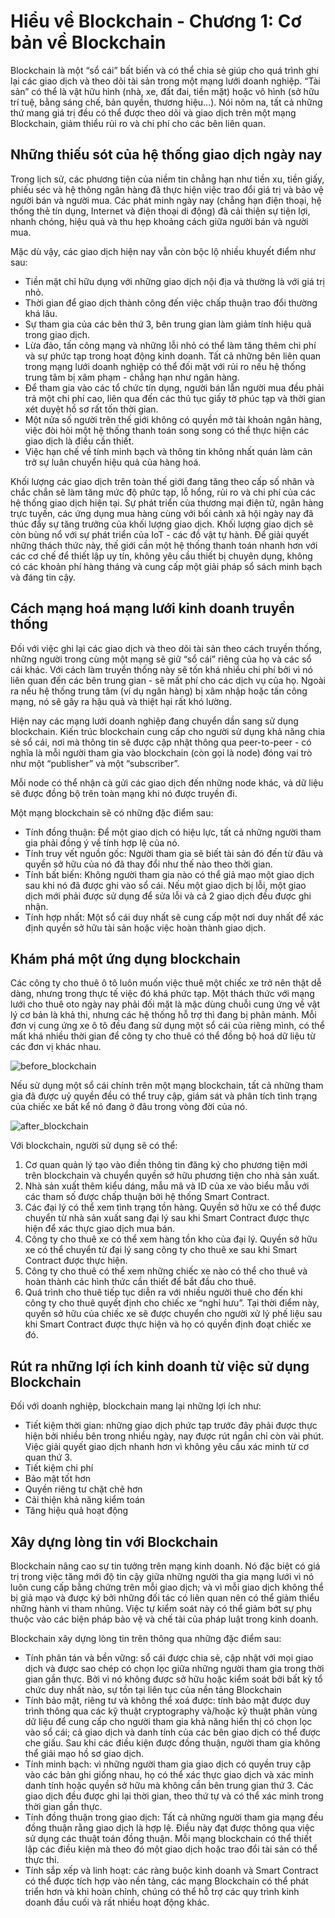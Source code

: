 # Hiểu về Blockchain - Chương 1: Cơ bản về Blockchain

Blockchain là một “sổ cái” bất biến và có thể chia sẻ giúp cho quá trình ghi lại các giao dịch và theo dõi tài sản trong một mạng lưới doanh nghiệp. “Tài sản” có thể là vật hữu hình (nhà, xe, đất đai, tiền mặt) hoặc vô hình (sở hữu trí tuệ, bằng sáng chế, bản quyền, thương hiệu...). Nói nôm na, tất cả những thứ mang giá trị đều có thể được theo dõi và giao dịch trên một mạng Blockchain, giảm thiểu rủi ro và chi phí cho các bên liên quan.

## Những thiếu sót của hệ thống giao dịch ngày nay

Trong lịch sử, các phương tiện của niềm tin chẳng hạn như tiền xu, tiền giấy, phiếu séc và hệ thông ngân hàng đã thực hiện việc trao đổi giá trị và bảo vệ người bán và người mua. Các phát minh ngày nay (chẳng hạn điện thoại, hệ thống thẻ tín dụng, Internet và điện thoại di động) đã cải thiện sự tiện lợi, nhanh chóng, hiệu quả và thu hẹp khoảng cách giữa người bán và người mua.

Mặc dù vậy, các giao dịch hiện nay vẫn còn bộc lộ nhiều khuyết điểm như sau:

- Tiền mặt chỉ hữu dụng với những giao dịch nội địa và thường là với giá trị nhỏ.
- Thời gian để giao dịch thành công đến việc chấp thuận trao đổi thường khá lâu.
- Sự tham gia của các bên thứ 3, bên trung gian làm giảm tính hiệu quả trong giao dịch.
- Lừa đảo, tấn công mạng và những lỗi nhỏ có thể làm tăng thêm chi phí và sự phức tạp trong hoạt động kinh doanh. Tất cả những bên liên quan trong mạng lưới doanh nghiệp có thể đối mặt với rủi ro nếu hệ thống trung tâm bị xâm phạm - chẳng hạn như ngân hàng.
- Để tham gia vào các tổ chức tín dụng, người bán lẫn người mua đều phải trả một chi phí cao, liên qua đến các thủ tục giấy tờ phúc tạp và thời gian xét duyệt hồ sơ rất tốn thời gian.
- Một nửa số người trên thế giới không có quyền mở tài khoản ngân hàng, việc đòi hỏi một hệ thống thanh toán song song có thể thực hiện các giao dịch là điều cần thiết.
- Việc hạn chế về tính minh bạch và thông tin không nhất quán làm cản trở sự luân chuyển hiệu quả của hàng hoá.

Khối lượng các giao dịch trên toàn thế giới đang tăng theo cấp số nhân và chắc chắn sẽ làm tăng mức độ phức tạp, lỗ hổng, rủi ro và chi phí của các hệ thống giao dịch hiện tại. Sự phát triển của thương mại điện tử, ngân hàng trực tuyến, các ứng dụng mua hàng cùng với bối cảnh xã hội ngày nay đã thúc đẩy sự tăng trưởng của khối lượng giao dịch. Khối lượng giao dịch sẽ còn bùng nổ với sự phát triển của IoT - các đồ vật tự hành. Để giải quyết những thách thức này, thế giới cần một hệ thống thanh toán nhanh hơn với các cơ chế để thiết lập uy tín, không yêu cầu thiết bị chuyên dụng, không có các khoản phí hàng tháng và cung cấp một giải pháp sổ sách minh bạch và đáng tin cậy.

## Cách mạng hoá mạng lưới kinh doanh truyền thống

Đối với việc ghi lại các giao dịch và theo dõi tài sản theo cách truyền thống, những người trong cùng một mạng sẽ giữ “sổ cái” riêng của họ và các sổ cái khác. Với cách làm truyền thống này sẽ tốn khá nhiều chi phí bởi vì nó liên quan đến các bên trung gian - sẽ mất phí cho các dịch vụ của họ. Ngoài ra nếu hệ thống trung tâm (ví dụ ngân hàng) bị xâm nhập hoặc tấn công mạng, nó sẽ gây ra hậu quả và thiệt hại rất khó lường. 

Hiện nay các mạng lưới doanh nghiệp đang chuyển dần sang sử dụng blockchain. Kiến trúc blockchain cung cấp cho người sử dụng khả năng chia sẻ sổ cái, nơi mà thông tin sẽ được cập nhật thông qua peer-to-peer - có nghĩa là mỗi người tham gia vào blockchain (còn gọi là node) đóng vai trò như một “publisher” và một “subscriber”.

Mỗi node có thể nhận cà gửi các giao dịch đến những node khác, và dữ liệu sẽ được đồng bộ trên toàn mạng khi nó được truyền đi.

Một mạng blockchain sẽ có những đặc điểm sau:

- Tính đồng thuận: Để một giao dịch có hiệu lực, tất cả những người tham gia phải đồng ý về tính hợp lệ của nó.
- Tính truy vết nguồn gốc: Người tham gia sẽ biết tài sản đó đến từ đâu và quyền sở hữu của nó đã thay đổi như thế nào theo thời gian.
- Tính bất biến: Không người tham gia nào có thể giả mạo một giao dịch sau khi nó đã được ghi vào sổ cái. Nếu một giao dịch bị lỗi, một giao dịch mới phải được sử dụng để sửa lỗi và cả 2 giao dịch đều được ghi nhận.
- Tính hợp nhất: Một sổ cái duy nhất sẽ cung cấp một nơi duy nhất để xác định quyền sở hữu tài sản hoặc việc hoàn thành giao dịch.

## Khám phá một ứng dụng blockchain

Các công ty cho thuê ô tô luôn muốn việc thuê một chiếc xe trở nên thật dễ dàng, nhưng trong thực tế việc đó khá phức tạp. Một thách thức với mạng lưới cho thuê oto ngày nay phải đối mặt là mặc dùng chuỗi cung ứng về vật lý cơ bản là khả thi, nhưng các hệ thống hỗ trợ thì đang bị phân mảnh. Mỗi đơn vị cung ứng xe ô tô đều đang sử dụng một sổ cái của riêng mình, có thể mất khá nhiều thời gian để công ty cho thuê có thể đồng bộ hoá dữ liệu từ các đơn vị khác nhau.

![before_blockchain](/blog/assets/post04/before_blockchain.png)

Nếu sử dụng một sổ cái chính trên một mạng blockchain, tất cả những tham gia đã được uỷ quyền đều có thể truy cập, giám sát và phân tích tình trạng của chiếc xe bất kể nó đang ở đâu trong vòng đời của nó.

![after_blockchain](/blog/assets/post04/after_blockchain.png)

Với blockchain, người sử dụng sẽ có thể:

1. Cơ quan quản lý tạo vào điền thông tin đăng ký cho phương tiện mới trên blockchain và chuyển quyền sở hữu phương tiện cho nhà sản xuất.
2. Nhà sản xuất thêm kiểu dáng, mẫu mã và ID của xe vào biểu mẫu với các tham số được chấp thuận bởi hệ thống Smart Contract.
3. Các đại lý có thể xem tình trạng tồn hàng. Quyền sở hữu xe có thể được chuyển từ nhà sản xuất sang đại lý sau khi Smart Contract được thực hiện để xác thực giao dịch mua bán.
4. Công ty cho thuê xe có thể xem hàng tồn kho của đại lý. Quyền sở hữu xe có thể chuyển từ đại lý sang công ty cho thuê xe sau khi Smart Contract được thực hiện.
5. Công ty cho thuê có thể xem những chiếc xe nào có thể cho thuê và hoàn thành các hình thức cần thiết để bắt đầu cho thuê.
6. Quá trình cho thuê tiếp tục diễn ra với nhiều người thuê cho đến khi công ty cho thuê quyết định cho chiếc xe “nghỉ hưu”. Tại thời điểm này, quyền sở hữu của chiếc xe sẽ được chuyển cho người xử lý phế liệu sau khi Smart Contract được thực hiện và họ có quyền định đoạt chiếc xe đó.

## Rút ra những lợi ích kinh doanh từ việc sử dụng Blockchain

Đối với doanh nghiệp, blockchain mang lại những lợi ích như:

- Tiết kiệm thời gian: những giao dịch phức tạp trước đây phải được thực hiện bởi nhiều bên trong nhiều ngày, nay được rút ngắn chỉ còn vài phút. Việc giải quyết giao dịch nhanh hơn vì không yêu cầu xác minh từ cơ quan thứ 3.
- Tiết kiệm chi phí
- Bảo mật tốt hơn
- Quyền riêng tư chặt chẽ hơn
- Cải thiện khả năng kiểm toán
- Tăng hiệu quả hoạt động

## Xây dựng lòng tin với Blockchain

Blockchain nâng cao sự tin tưởng trên mạng kinh doanh. Nó đặc biệt có giá trị trong việc tăng mới độ tin cậy giữa những người tha gia mạng lưới vì nó luôn cung cấp bằng chứng trên mỗi giao dịch; và vì mỗi giao dịch không thể bị giả mạo và được ký bởi những đối tác có liên quan nên có thể giảm thiểu những hành vi tham nhũng. Việc tự kiểm soát này có thể giảm bớt sự phụ thuộc vào các biện pháp bảo vệ và chế tài của pháp luật trong kinh doanh. 

Blockchain xây dựng lòng tin trên thông qua những đặc điểm sau:

- Tính phân tán và bền vững: sổ cái được chia sẻ, cập nhật với mọi giao dịch và được sao chép có chọn lọc giữa những người tham gia trong thời gian gần thực. Bởi vì nó không được sở hữu hoặc kiểm soát bởi bất kỳ tổ chức duy nhất nào, sự tồn tại liên tục của nền tảng Blockchain
- Tính bảo mật, riêng tư và không thể xoá được: tính bảo mật được duy trình thông qua các kỹ thuật cryptography và/hoặc kỹ thuật phân vùng dữ liệu để cung cấp cho người tham gia khả năng hiển thị có chọn lọc vào sổ cái; cả giao dịch và danh tính của các bên giao dịch có thể được che giấu. Sau khi các điều kiện được đồng thuận, người tham gia không thể giải mạo hồ sơ giao dịch.
- Tính minh bạch: vì những người tham gia giao dịch có quyền truy cập vào các bản ghi giống nhau, họ có thể xác thực giao dịch và xác minh danh tính hoặc quyền sở hữu mà không cần bên trung gian thứ 3. Các giao dịch đều được ghi lại thời gian, theo thứ tự và có thể xác minh trong thời gian gần thực.
- Tính đồng thuận trong giao dịch: Tất cả những người tham gia mạng đều đồng thuận rằng giao dịch là hợp lệ. Điều này đạt được thông qua việc sử dụng các thuật toán đồng thuận. Mỗi mạng blockchain có thể thiết lập các điều kiện mà theo đó một giao dịch hoặc trao đổi tài sản có thể thực thi.
- Tính sắp xếp và linh hoạt: các ràng buộc kinh doanh và Smart Contract có thể được tích hợp vào nền tảng, các mạng Blockchain có thể phát triển hơn và khi hoàn chỉnh, chúng có thể hỗ trợ các quy trình kinh doanh đầu cuối và rất nhiều hoạt động khác.